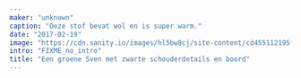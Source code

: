 ```yaml
---
maker: "unknown"
caption: "Deze stof bevat wol en is super warm."
date: "2017-02-19"
image: "https://cdn.sanity.io/images/hl5bw8cj/site-content/cd455112195f16c3e9e972e099831d228209769c-1080x1080.jpg"
intro: "FIXME_no_intro"
title: "Een groene Sven met zwarte schouderdetails en boord"
---
```




